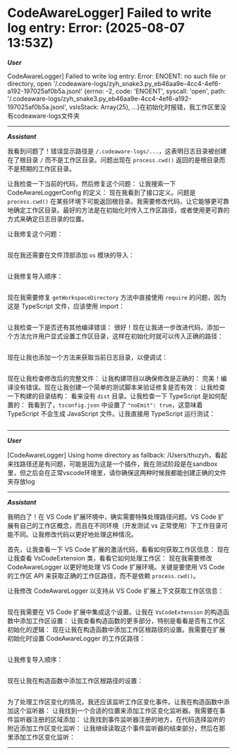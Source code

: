 <!-- Generated by SpecStory -->

# CodeAwareLogger] Failed to write log entry: Error: (2025-08-07 13:53Z)

_**User**_

CodeAwareLogger] Failed to write log entry: Error: ENOENT: no such file or directory, open '/.codeaware-logs/zyh_snake3.py_eb46aa9e-4cc4-4ef6-a192-197025af0b5a.jsonl' {errno: -2, code: 'ENOENT', syscall: 'open', path: '/.codeaware-logs/zyh_snake3.py_eb46aa9e-4cc4-4ef6-a192-197025af0b5a.jsonl', vslsStack: Array(25), …}在初始化时报错，我工作区里没有codeaware-logs文件夹

---

_**Assistant**_

我看到问题了！错误显示路径是 `/.codeaware-logs/...`，这表明日志目录被创建在了根目录 `/` 而不是工作区目录。问题出现在 `process.cwd()` 返回的是根目录而不是预期的工作区目录。

让我检查一下当前的代码，然后修复这个问题： 让我搜索一下 CodeAwareLoggerConfig 的定义： 现在我看到了接口定义。问题是 `process.cwd()` 在某些环境下可能返回根目录。我需要修改代码，让它能够更可靠地确定工作区目录。最好的方法是在初始化时传入工作区路径，或者使用更可靠的方式来确定日志目录的位置。

让我修复这个问题： 
```

```
现在我还需要在文件顶部添加 `os` 模块的导入： 
```

```
让我修复导入顺序： 
```

```
现在我需要修复 `getWorkspaceDirectory` 方法中直接使用 `require` 的问题，因为这是 TypeScript 文件，应该使用 import： 
```

```
让我检查一下是否还有其他编译错误： 很好！现在让我进一步改进代码，添加一个方法允许用户显式设置工作区目录，这样在初始化时就可以传入正确的路径： 
```

```
现在让我也添加一个方法来获取当前日志目录，以便调试： 
```

```
现在让我检查修改后的完整文件： 让我构建项目以确保修改是正确的： 完美！编译没有错误。现在让我创建一个简单的测试脚本来验证修复是否有效： 让我检查一下构建的目录结构： 看来没有 `dist` 目录。让我检查一下 TypeScript 是如何配置的： 我看到了，`tsconfig.json` 中设置了 `"noEmit": true`，这意味着 TypeScript 不会生成 JavaScript 文件。让我直接用 TypeScript 运行测试： 
```

```


---

_**User**_

[CodeAwareLogger] Using home directory as fallback: /Users/thuzyh，看起来找路径还是有问题，可能是因为这是一个插件，我在测试阶段是在sandbox里，但之后会在正常vscode环境里，请你确保这两种时候我都能创建正确的文件夹存放log

---

_**Assistant**_

我明白了！在 VS Code 扩展环境中，确实需要特殊处理路径问题。VS Code 扩展有自己的工作区概念，而且在不同环境（开发测试 vs 正常使用）下工作目录可能不同。让我修改代码以更好地处理这种情况。

首先，让我查看一下 VS Code 扩展的激活代码，看看如何获取工作区信息： 现在让我查看 VsCodeExtension 类，看看它如何处理工作区： 现在我需要修改 CodeAwareLogger 以更好地处理 VS Code 扩展环境。关键是要使用 VS Code 的工作区 API 来获取正确的工作区路径，而不是依赖 `process.cwd()`。

让我修改 CodeAwareLogger 以支持从 VS Code 扩展上下文获取工作区信息： 
```

```
现在我需要在 VS Code 扩展中集成这个设置。让我在 `VsCodeExtension` 的构造函数中添加工作区设置： 让我查看构造函数的更多部分，特别是看看是否有工作区初始化的逻辑： 现在让我在构造函数中添加工作区根路径的设置。我需要在扩展初始化时设置 CodeAwareLogger 的工作区路径： 
```

```
让我修复导入顺序： 
```

```
现在让我在构造函数中添加工作区根路径的设置： 
```

```
为了处理工作区变化的情况，我还应该监听工作区变化事件。让我在构造函数中添加这个监听器： 让我找到一个合适的位置来添加工作区变化监听器。我需要在事件监听器注册的区域添加： 让我找到事件监听器注册的地方，在代码选择监听的附近添加工作区变化监听： 让我继续读取这个事件监听器的结束部分，然后在那里添加工作区变化监听： 

---

